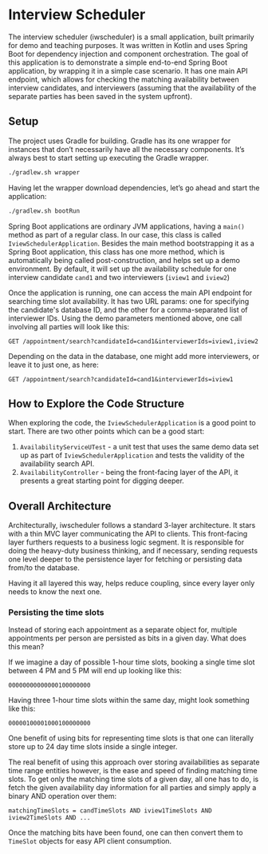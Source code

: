 # Interview Scheduler

The interview scheduler (iwscheduler) is a small application, built primarily for demo and teaching purposes. It was written in Kotlin and uses Spring Boot for dependency injection and component orchestration. The goal of this application is to demonstrate a simple end-to-end Spring Boot application, by wrapping it in a simple case scenario. It has one main API endpoint, which allows for checking the matching availability between interview candidates, and interviewers (assuming that the availability of the separate parties has been saved in the system upfront).

## Setup
The project uses Gradle for building. Gradle has its one wrapper for instances that don’t necessarily have all the necessary components. It’s always best to start setting up executing the Gradle wrapper. 

```bash
./gradlew.sh wrapper
```

Having let the wrapper download dependencies, let’s go ahead and start the application:

```bash
./gradlew.sh bootRun
```

Spring Boot applications are ordinary JVM applications, having a `main()` method as part of a regular class. In our case, this class  is called `IviewSchedulerApplication`. Besides the main method bootstrapping it as a Spring Boot application, this class has one more method, which is automatically being called post-construction, and helps set up a demo environment. By default, it will set up the availability schedule for one interview candidate `cand1` and two interviewers (`iview1` and `iview2`)

Once the application is running, one can access the main API endpoint for searching time slot availability. It has two URL params: one for specifying the candidate's database ID, and the other for a comma-separated list of interviewer IDs. Using the demo parameters mentioned above, one call involving all parties will look like this:

```
GET /appointment/search?candidateId=cand1&interviewerIds=iview1,iview2
```

Depending on the data in the database, one might add more interviewers, or leave it to just one, as here:
```
GET /appointment/search?candidateId=cand1&interviewerIds=iview1
```

## How to Explore the Code Structure
When exploring the code, the `IviewSchedulerApplication` is a good point to start. There are two other points which can be a good start:
1. `AvailabilityServiceUTest` - a unit test that uses the same demo  data set up as part of `IviewSchedulerApplication` and tests the validity of the availability search API.
2. `AvailabilityController` - being the front-facing layer of the API, it presents a great starting point for digging deeper.

## Overall Architecture
Architecturally, iwscheduler follows a standard 3-layer architecture. It stars with a thin MVC layer communicating the API to clients. This front-facing layer furthers requests to a business logic segment. It is responsible for doing the heavy-duty business thinking, and if necessary, sending requests one level deeper to the persistence layer for fetching or persisting data from/to the database.

Having it all layered this way, helps reduce coupling, since every layer only needs to know the next one.

### Persisting the time slots
Instead of storing each appointment as a separate object for, multiple appointments per person are persisted as bits in a given day. What does this mean?

If we imagine a day of possible 1-hour time slots, booking a single time slot between 4 PM and 5 PM will end up looking like this:

```
00000000000000100000000
```

Having three 1-hour time slots within the same day, might look something like this:
```
00000100001000100000000
```

One benefit of using bits for representing time slots is that one can literally store up to 24 day time slots inside a single integer.

The real benefit of using this approach over storing availabilities as separate time range entities however, is the ease and speed of finding matching time slots. To get only the matching time slots of a given day, all one has to do, is fetch the given availability day information for all parties and simply apply a binary AND operation over them:

```
matchingTimeSlots = candTimeSlots AND iview1TimeSlots AND iview2TimeSlots AND ...
```

Once the matching bits have been found, one can then convert them to `TimeSlot` objects for easy API client consumption.

